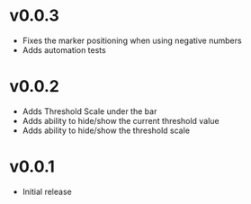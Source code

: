 v0.0.3
==================
* Fixes the marker positioning when using negative numbers
* Adds automation tests

v0.0.2
==================
* Adds Threshold Scale under the bar
* Adds ability to hide/show the current threshold value
* Adds ability to hide/show the threshold scale 

v0.0.1
==================
* Initial release
